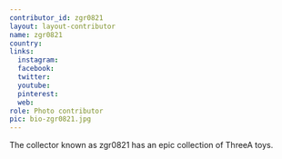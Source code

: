 ```yaml
---
contributor_id: zgr0821
layout: layout-contributor
name: zgr0821
country: 
links:
  instagram:
  facebook: 
  twitter: 
  youtube:
  pinterest: 
  web: 
role: Photo contributor
pic: bio-zgr0821.jpg
---
```

The collector known as zgr0821 has an epic collection of ThreeA toys. 